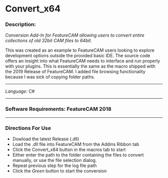 # Convert_x64

### Description:
*Conversion Add-In for FeatureCAM allowing users to convert entire collections of old 32bit CAM files to 64bit.*

This was created as an example to FeatureCAM users looking to explore development options outside the provided basic IDE. The source code offers an insight into what FeatureCAM needs to interface and run properly with your plugins. This is essentially the same as the macro shipped with the 2019 Release of FeatureCAM. I added file browsing functionality because I was sick of copying folder paths.
***

_Language:_ C#
***

### Software Requirements: FeatureCAM 2018
***

### Directions For Use
* Dowload the latest Release (.dll)
* Load the .dll file into FeatureCAM from the Addins Ribbon tab
* Click the Convert_x64 button in the macros tab to start
* Either enter the path to the folder containing the files to convert manually, or use the file selection dialog.
* Repeat previous step for the log file path
* Click the *Green* button to start the conversion

